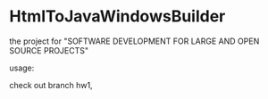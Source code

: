 HtmlToJavaWindowsBuilder
========================

the project for "SOFTWARE DEVELOPMENT FOR LARGE AND OPEN SOURCE PROJECTS"

usage: 

check out branch hw1, 
